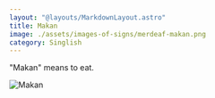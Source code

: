 ```yaml
---
layout: "@layouts/MarkdownLayout.astro"
title: Makan
image: ./assets/images-of-signs/merdeaf-makan.png
category: Singlish
---
```


"Makan" means to eat.

![Makan](@signs/merdeaf-makan.png)
